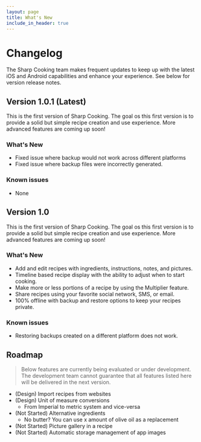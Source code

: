 ```yaml
---
layout: page
title: What's New
include_in_header: true
---
```


# Changelog
The Sharp Cooking team makes frequent updates to keep up with the latest iOS and Android capabilities and enhance your experience. See below for version release notes.

## **Version 1.0.1** (Latest)
This is the first version of Sharp Cooking. The goal os this first version is to provide a solid but simple recipe creation and use experience. More advanced features are coming up soon!

### What's New
- Fixed issue where backup would not work across different platforms
- Fixed issue where backup files were incorrectly generated. 

### Known issues
- None

## **Version 1.0**
This is the first version of Sharp Cooking. The goal os this first version is to provide a solid but simple recipe creation and use experience. More advanced features are coming up soon!

### What's New
- Add and edit recipes with ingredients, instructions, notes, and pictures.
- Timeline based recipe display with the ability to adjust when to start cooking.
- Make more or less portions of a recipe by using the Multiplier feature.
- Share recipes using your favorite social network, SMS, or email.
- 100% offline with backup and restore options to keep your recipes private.

### Known issues
- Restoring backups created on a different platform does not work.

## **Roadmap**
> Below features are currently being evaluated or under development. The development team cannot guarantee that all features listed here will be delivered in the next version.

- (Design) Import recipes from websites
- (Design) Unit of measure conversions
  - From Imperial to metric system and vice-versa
- (Not Started) Alternative ingredients
  - No butter? You can use x amount of olive oil as a replacement
- (Not Started) Picture gallery in a recipe
- (Not Started) Automatic storage management of app images
